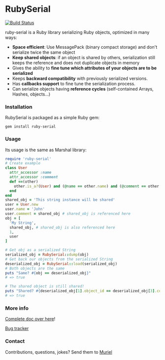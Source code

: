 RubySerial
=============

[![Build Status](https://travis-ci.org/Muriel-Salvan/ruby-serial.png?branch=master)](https://travis-ci.org/Muriel-Salvan/ruby-serial)

ruby-serial is a Ruby library serializing Ruby objects, optimized in many ways:

* **Space efficient**: Use MessagePack (binary compact storage) and don't serialize twice the same object
* **Keep shared objects**: if an object is shared by others, serialization still keeps the reference and does not duplicate objects in memory
* Gives the ability to **fine tune which attributes of your objects are to be serialized**
* Keeps **backward compatibility** with previously serialized versions.
* Has **callbacks support** to fine tune the serialization process.
* Can serialize objects having **reference cycles** (self-contained Arrays, Hashes, objects...)

### Installation

RubySerial is packaged as a simple Ruby gem:

```
gem install ruby-serial
```

### Usage

Its usage is the same as Marshal library:

```ruby
require 'ruby-serial'
# Create example
class User
  attr_accessor :name
  attr_accessor :comment
  def ==(other)
    other.is_a?(User) and (@name == other.name) and (@comment == other.comment)
  end
end
shared_obj = 'This string instance will be shared'
user = User.new
user.name = 'John'
user.comment = shared_obj # shared_obj is referenced here
obj = [
  'My String',
  shared_obj, # shared_obj is also referenced here
  1,
  user
]

# Get obj as a serialized String
serialized_obj = RubySerial::dump(obj)
# Get back our objects from the serialized String
deserialized_obj = RubySerial::load(serialized_obj)
# Both objects are the same
puts "Same? #{obj == deserialized_obj}"
# => true

# The shared object is still shared!
puts "Shared? #{deserialized_obj[1].object_id == deserialized_obj[3].comment.object_id}"
# => true
```

### More info

[Complete doc over here](http://ruby-serial.sourceforge.net)!

[Bug tracker](http://sourceforge.net/p/ruby-serial/bugs/)

### Contact

Contributions, questions, jokes? Send them to [Muriel](mailto:muriel@x-aeon.com)
